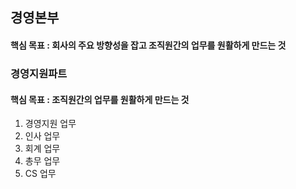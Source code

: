 ## 경영본부   

#### 핵심 목표 : 회사의 주요 방향성을 잡고 조직원간의 업무를 원활하게 만드는 것

### 경영지원파트

#### 핵심 목표 : 조직원간의 업무를 원활하게 만드는 것

1. 경영지원 업무
2. 인사 업무
3. 회계 업무
4. 총무 업무
5. CS 업무

